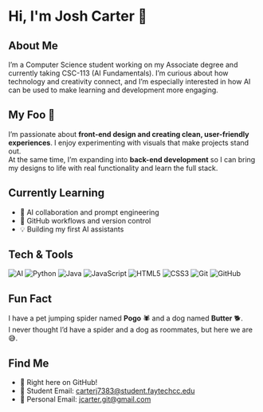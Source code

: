 # Hi, I'm Josh Carter 👋

## About Me  
I’m a Computer Science student working on my Associate degree and currently taking CSC-113 (AI Fundamentals). I’m curious about how technology and creativity connect, and I’m especially interested in how AI can be used to make learning and development more engaging.

## My Foo 🎯  
I’m passionate about **front-end design and creating clean, user-friendly experiences**. I enjoy experimenting with visuals that make projects stand out.  
At the same time, I’m expanding into **back-end development** so I can bring my designs to life with real functionality and learn the full stack.

## Currently Learning
- 🤖 AI collaboration and prompt engineering
- 🐙 GitHub workflows and version control
- 💡 Building my first AI assistants

## Tech & Tools
![AI](https://img.shields.io/badge/AI-00A86B?style=for-the-badge&logo=openai&logoColor=white)
![Python](https://img.shields.io/badge/Python-3776AB?style=for-the-badge&logo=python&logoColor=white)
![Java](https://img.shields.io/badge/Java-007396?style=for-the-badge&logo=openjdk&logoColor=white)
![JavaScript](https://img.shields.io/badge/JavaScript-F7DF1E?style=for-the-badge&logo=javascript&logoColor=black)
![HTML5](https://img.shields.io/badge/HTML5-E34F26?style=for-the-badge&logo=html5&logoColor=white)
![CSS3](https://img.shields.io/badge/CSS3-1572B6?style=for-the-badge&logo=csswizardry&logoColor=white)
![Git](https://img.shields.io/badge/Git-F05032?style=for-the-badge&logo=git&logoColor=white)
![GitHub](https://img.shields.io/badge/GitHub-181717?style=for-the-badge&logo=github&logoColor=white)

## Fun Fact  
I have a pet jumping spider named **Pogo** 🕷️ and a dog named **Butter** 🐕.  
I never thought I’d have a spider and a dog as roommates, but here we are 😅. 

## Find Me  
- 💬 Right here on GitHub!  
- 📧 Student Email: carterj7383@student.faytechcc.edu  
- 📧 Personal Email: jcarter.git@gmail.com
